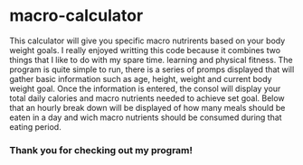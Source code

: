 # **macro-calculator**
 This calculator will give you specific macro nutrirents based on your body weight goals.
 I really enjoyed writting this code because it combines two things that I like to do with my spare time. learning and physical fitness.
 The program is quite simple to run, there is a series of promps displayed that will gather basic information such as age, height, weight and current body weight goal. 
 Once the information is entered, the consol will display your total daily calories and macro nutrients needed to achieve set goal. 
 Below that an hourly break down will be displayed of how many meals should be eaten in a day and wich macro nutrients should be consumed during that eating period.
### Thank you for checking out my program!
